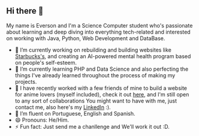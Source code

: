 ## Hi there 👋

My name is Everson and I'm a Science Computer student who's passionate about learning and deep diving into everything tech-related and interested on working with Java, Python, Web Development and DataBase.

- 🔭 I’m currently working on rebuilding and building websites like [Starbucks's](https://github.com/TeexMoon/HTML-CSS-project), and creating an AI-powered mental health program based on people's self-esteem.
- 🌱 I’m currently learning PHP and Data Science and also perfecting the things I've already learned throughout the process of making my projects.
- 👯 I have recently worked with a few friends of mine to build a website for anime lovers (myself included), check it out [here](https://github.com/Ichibeii/LibraryApi), and I'm still open to any sort of collaborations You might want to have with me, just contact me, also here's my [LinkedIn](https://www.linkedin.com/in/everson-padilha-731a8b291/) :).
- 💬 I’m fluent on Portuguese, English and Spanish.
- 😄 Pronouns: He/Him.
- ⚡ Fun fact: Just send me a chanllenge and We'll work it out :D.

<!--
**TeexMoon/teexmoon** is a ✨ _special_ ✨ repository because its `README.md` (this file) appears on your GitHub profile.

Here are some ideas to get you started:

- 🔭 I’m currently working on ...
- 🌱 I’m currently learning ...
- 👯 I’m looking to collaborate on ...
- 🤔 I’m looking for help with ...
- 💬 Ask me about ...
- 📫 How to reach me: ...
- 😄 Pronouns: ...
- ⚡ Fun fact: ...
-->
